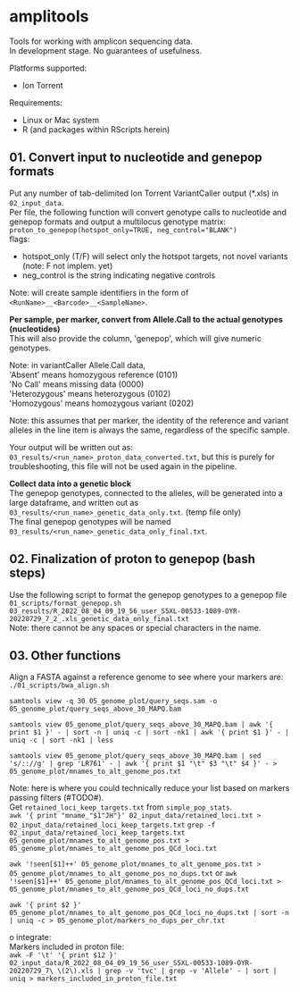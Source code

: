 # amplitools
Tools for working with amplicon sequencing data.        
In development stage. No guarantees of usefulness.        

Platforms supported:       
- Ion Torrent

Requirements:       
- Linux or Mac system
- R (and packages within RScripts herein)

## 01. Convert input to nucleotide and genepop formats ##
Put any number of tab-delimited Ion Torrent VariantCaller output (*.xls) in `02_input_data`.      
Per file, the following function will convert genotype calls to nucleotide and genepop formats and output a multilocus genotype matrix:        
`proton_to_genepop(hotspot_only=TRUE, neg_control="BLANK")`          
flags:      
- hotspot_only (T/F) will select only the hotspot targets, not novel variants (note: F not implem. yet)
- neg_control is the string indicating negative controls

Note: will create sample identifiers in the form of `<RunName>__<Barcode>__<SampleName>`.        

**Per sample, per marker, convert from Allele.Call to the actual genotypes (nucleotides)**        
This will also provide the column, 'genepop', which will give numeric genotypes.        

Note: in variantCaller Allele.Call data,        
'Absent' means homozygous reference (0101)       
'No Call' means missing data (0000)         
'Heterozygous' means heterozygous (0102)        
'Homozygous' means homozygous variant (0202)        

Note: this assumes that per marker, the identity of the reference and variant alleles in the line item is always the same, regardless of the specific sample.      

Your output will be written out as: `03_results/<run_name>_proton_data_converted.txt`, but this is purely for troubleshooting, this file will not be used again in the pipeline.      

**Collect data into a genetic block**         
The genepop genotypes, connected to the alleles, will be generated into a large dataframe, and written out as `03_results/<run_name>_genetic_data_only.txt`. (temp file only)         
The final genepop genotypes will be named `03_results/<run_name>_genetic_data_only_final.txt`.       

## 02. Finalization of proton to genepop (bash steps) ##
Use the following script to format the genepop genotypes to a genepop file
`01_scripts/format_genepop.sh 03_results/R_2022_08_04_09_19_56_user_S5XL-00533-1089-OYR-20220729_7_2_.xls_genetic_data_only_final.txt`        
Note: there cannot be any spaces or special characters in the name.    



## 03. Other functions ##
Align a FASTA against a reference genome to see where your markers are:       
`./01_scripts/bwa_align.sh`

`samtools view -q 30 05_genome_plot/query_seqs.sam -o 05_genome_plot/query_seqs_above_30_MAPQ.bam`      

`samtools view 05_genome_plot/query_seqs_above_30_MAPQ.bam | awk '{ print $1 }' - | sort -n | uniq -c | sort -nk1 | awk '{ print $1 }' - | uniq -c | sort -nk1 | less`       

`samtools view 05_genome_plot/query_seqs_above_30_MAPQ.bam | sed 's/:://g' | grep 'LR761' - | awk '{ print $1 "\t" $3 "\t" $4 }' - > 05_genome_plot/mnames_to_alt_genome_pos.txt`      

Note: here is where you could technically reduce your list based on markers passing filters (#TODO#).       
Get `retained_loci_keep_targets.txt` from `simple_pop_stats`.    
`awk '{ print "mname_"$1"JH"}' 02_input_data/retained_loci.txt > 02_input_data/retained_loci_keep_targets.txt`
`grep -f 02_input_data/retained_loci_keep_targets.txt 05_genome_plot/mnames_to_alt_genome_pos.txt > 05_genome_plot/mnames_to_alt_genome_pos_QCd_loci.txt`    

`awk '!seen[$1]++' 05_genome_plot/mnames_to_alt_genome_pos.txt > 05_genome_plot/mnames_to_alt_genome_pos_no_dups.txt` 
or
`awk '!seen[$1]++' 05_genome_plot/mnames_to_alt_genome_pos_QCd_loci.txt > 05_genome_plot/mnames_to_alt_genome_pos_QCd_loci_no_dups.txt`


`awk '{ print $2 }' 05_genome_plot/mnames_to_alt_genome_pos_QCd_loci_no_dups.txt | sort -n | uniq -c > 05_genome_plot/markers_no_dups_per_chr.txt`




o integrate:      
Markers included in proton file:     
`awk -F '\t' '{ print $12 }' 02_input_data/R_2022_08_04_09_19_56_user_S5XL-00533-1089-OYR-20220729_7\ \(2\).xls | grep -v 'tvc' | grep -v 'Allele' - | sort | uniq > markers_included_in_proton_file.txt`

